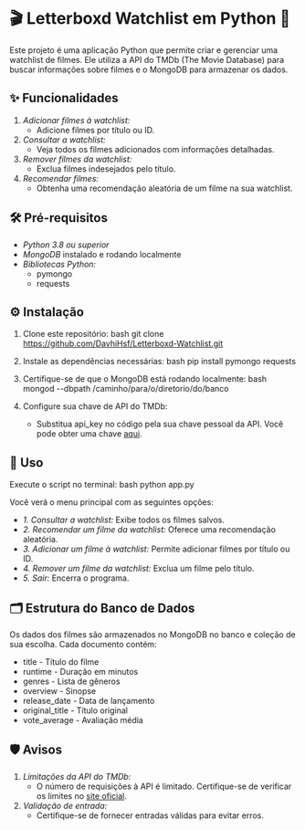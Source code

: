 # 🎬 Letterboxd Watchlist em Python 🐍

Este projeto é uma aplicação Python que permite criar e gerenciar uma watchlist de filmes. Ele utiliza a API do TMDb (The Movie Database) para buscar informações sobre filmes e o MongoDB para armazenar os dados.

## ✨ Funcionalidades

1. *Adicionar filmes à watchlist:* 
   - Adicione filmes por título ou ID.
2. *Consultar a watchlist:* 
   - Veja todos os filmes adicionados com informações detalhadas.
3. *Remover filmes da watchlist:* 
   - Exclua filmes indesejados pelo título.
4. *Recomendar filmes:* 
   - Obtenha uma recomendação aleatória de um filme na sua watchlist.

## 🛠️ Pré-requisitos

- *Python 3.8 ou superior*
- *MongoDB* instalado e rodando localmente
- *Bibliotecas Python:* 
  - pymongo
  - requests

## ⚙️ Instalação

1. Clone este repositório:
   bash
   git clone https://github.com/DavhiHsf/Letterboxd-Watchlist.git
   
2. Instale as dependências necessárias:
   bash
   pip install pymongo requests
   
3. Certifique-se de que o MongoDB está rodando localmente:
   bash
   mongod --dbpath /caminho/para/o/diretorio/do/banco
   

4. Configure sua chave de API do TMDb:
   - Substitua api_key no código pela sua chave pessoal da API. Você pode obter uma chave [aqui](https://www.themoviedb.org/settings/api).

## 🚀 Uso

Execute o script no terminal:
bash
python app.py


Você verá o menu principal com as seguintes opções:

- *1. Consultar a watchlist:* Exibe todos os filmes salvos.
- *2. Recomendar um filme da watchlist:* Oferece uma recomendação aleatória.
- *3. Adicionar um filme à watchlist:* Permite adicionar filmes por título ou ID.
- *4. Remover um filme da watchlist:* Exclua um filme pelo título.
- *5. Sair:* Encerra o programa.

## 🗂️ Estrutura do Banco de Dados

Os dados dos filmes são armazenados no MongoDB no banco e coleção de sua escolha. Cada documento contém:

- title - Título do filme
- runtime - Duração em minutos
- genres - Lista de gêneros
- overview - Sinopse
- release_date - Data de lançamento
- original_title - Título original
- vote_average - Avaliação média

## 🛡️ Avisos

1. *Limitações da API do TMDb:* 
   - O número de requisições à API é limitado. Certifique-se de verificar os limites no [site oficial](https://www.themoviedb.org/settings/api).
2. *Validação de entrada:* 
   - Certifique-se de fornecer entradas válidas para evitar erros.
